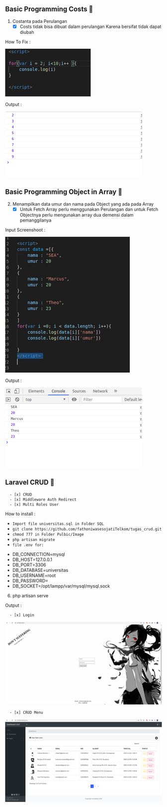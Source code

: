 ## Basic Programming Costs 🚀 

1. Costanta pada Perulangan
      - [x] Costs tidak bisa dibuat dalam perulangan Karena bersifat tidak dapat diubah 

How To Fix :

![alt text](https://github.com/fathoniwasesojatiTelkom/tugas_crud/blob/master/BASIC%20TUGAS%20PROGRAMMING/tugas1.png)

Output :

![alt text](https://github.com/fathoniwasesojatiTelkom/tugas_crud/blob/master/BASIC%20TUGAS%20PROGRAMMING/tugas2.png)

## Basic Programming Object in Array 🚀 

2. Menampilkan data umur dan nama pada Object yang ada pada Array
      - [x] Untuk Fetch Array perlu menggunakan Perulangan dan untuk Fetch Objectnya perlu mengunakan array dua demensi dalam pemanggilanya
      
Input Screenshoot :

![alt text](https://github.com/fathoniwasesojatiTelkom/tugas_crud/blob/master/BASIC%20TUGAS%20PROGRAMMING/tugas4.png)

Output :

![alt text](https://github.com/fathoniwasesojatiTelkom/tugas_crud/blob/master/BASIC%20TUGAS%20PROGRAMMING/tugas5.png)

## Laravel CRUD 🚀 

      - [x] CRUD
      - [x] Middleware Auth Redirect
      - [x] Multi Roles User
          
How to install :

* `Import file universitas.sql in Folder SQL`
* `git clone https://github.com/fathoniwasesojatiTelkom/tugas_crud.git`
* `chmod 777 in Folder Pulbic/Image`
* `php artisan migrate`
* `file .env for:`

- DB_CONNECTION=mysql
- DB_HOST=127.0.0.1
- DB_PORT=3306
- DB_DATABASE=universitas
- DB_USERNAME=root
- DB_PASSWORD=
- DB_SOCKET=/opt/lampp/var/mysql/mysql.sock

6. php artisan serve

Output :

      - [x] Login
      
![alt text](https://github.com/fathoniwasesojatiTelkom/tugas_crud/blob/master/CRUD%20SCREENSHOOT/tugas6.png)

      - [x] CRUD Menu
     
![alt text](https://github.com/fathoniwasesojatiTelkom/tugas_crud/blob/master/CRUD%20SCREENSHOOT/tugas7.png)
     
      




